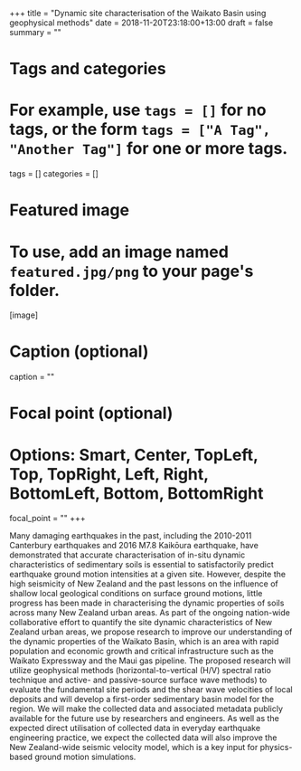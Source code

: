 +++
title = "Dynamic site characterisation of the Waikato Basin using geophysical methods"
date = 2018-11-20T23:18:00+13:00
draft = false
summary = ""


# Tags and categories
# For example, use `tags = []` for no tags, or the form `tags = ["A Tag", "Another Tag"]` for one or more tags.
tags = []
categories = []

# Featured image
# To use, add an image named `featured.jpg/png` to your page's folder. 
[image]
  # Caption (optional)
  caption = ""

  # Focal point (optional)
  # Options: Smart, Center, TopLeft, Top, TopRight, Left, Right, BottomLeft, Bottom, BottomRight
  focal_point = ""
+++

Many damaging earthquakes in the past, including the 2010-2011 Canterbury earthquakes and 2016 M7.8 Kaikōura earthquake, have demonstrated that accurate characterisation of in-situ dynamic characteristics of sedimentary soils is essential to satisfactorily predict earthquake ground motion intensities at a given site. However, despite the high seismicity of New Zealand and the past lessons on the influence of shallow local geological conditions on surface ground motions, little progress has been made in characterising the dynamic properties of soils across many New Zealand urban areas. As part of the ongoing nation-wide collaborative effort to quantify the site dynamic characteristics of New Zealand urban areas, we propose research to improve our understanding of the dynamic properties of the Waikato Basin, which is an area with rapid population and economic growth and critical infrastructure such as the Waikato Expressway and the Maui gas pipeline. The proposed research will utilize geophysical methods (horizontal-to-vertical (H/V) spectral ratio technique and active- and passive-source surface wave methods) to evaluate the fundamental site periods and the shear wave velocities of local deposits and will develop a first-order sedimentary basin model for the region. We will make the collected data and associated metadata publicly available for the future use by researchers and engineers. As well as the expected direct utilisation of collected data in everyday earthquake engineering practice, we expect the collected data will also improve the New Zealand-wide seismic velocity model, which is a key input for physics-based ground motion simulations.


